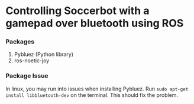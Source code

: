 # Controlling Soccerbot with a gamepad over bluetooth using ROS

### Packages
1. Pybluez (Python library)
2. ros-noetic-joy

### Package Issue
In linux, you may run into issues when installing Pybluez.
Run `sudo apt-get install libbluetooth-dev` on the terminal. This should fix the problem.